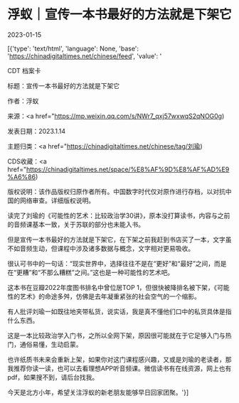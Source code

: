 # 浮蚁｜宣传一本书最好的方法就是下架它

2023-01-15

[{'type': 'text/html', 'language': None, 'base': 'https://chinadigitaltimes.net/chinese/feed', 'value': '

CDT 档案卡

标题：宣传一本书最好的方法就是下架它

作者：浮蚁

来源：<a href="https://mp.weixin.qq.com/s/NWr7_qxj57wxwqS2qNOG0g)

发表日期：2023.1.14

主题归类：<a href="https://chinadigitaltimes.net/chinese/tag/刘瑜)

CDS收藏：<a href="https://chinadigitaltimes.net/space/%E8%AF%9D%E8%AF%AD%E9%A6%86)

版权说明：该作品版权归原作者所有。中国数字时代仅对原作进行存档，以对抗中国的网络审查。详细版权说明。





读完了刘瑜的《可能性的艺术：比较政治学30讲》，原本没打算读书，内容与之前的音频课基本一致，关于苏联的部分也未能入书。

但是宣传一本书最好的方法就是下架它，在下架之前我赶到书店买了一本，文字虽不如音频生动，但课程中涉及诸多数据与概念，文字相对更易吸收。

很认可书中的一句话：“现实世界中，选择往往不是在“更好”和“最好”之间，而是在“更糟”和“不那么糟糕”之间。”这也是一种可能性的艺术吧。

这本书在豆瓣2022年度图书排名中曾位居TOP 1，但很快被降排名被下架，《可能性的艺术》的命途多舛，仿佛是去年凝重紧张的社会空气的一个缩影。

有人批评刘瑜一如既往地夹带私货，说实话，我是真不懂他们口中的私货具体是指什么东西。

这是一本比较政治学入门书，之所以全网下架，原因很可能就在于它足够入门与热门，通俗易懂，生动启蒙。

也许纸质书未来会重新上架，如果你对这门课程感兴趣，又或是刘瑜的老读者，那我推荐你读一读，也可以去看理想APP听音频课。微信读书有在线资源，网上也有pdf，如果搜不到，请后台找我。

今天是北方小年，希望关注浮蚁的新老朋友能够早日回家团聚。'}]